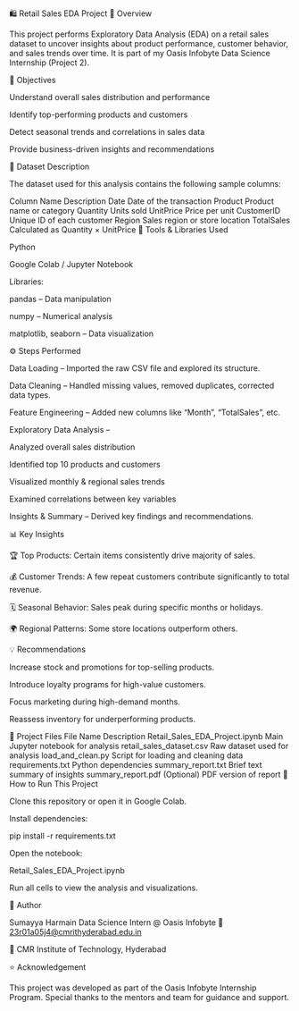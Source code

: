 🛍️ Retail Sales EDA Project
📘 Overview

This project performs Exploratory Data Analysis (EDA) on a retail sales dataset to uncover insights about product performance, customer behavior, and sales trends over time.
It is part of my Oasis Infobyte Data Science Internship (Project 2).

🎯 Objectives

Understand overall sales distribution and performance

Identify top-performing products and customers

Detect seasonal trends and correlations in sales data

Provide business-driven insights and recommendations

📂 Dataset Description

The dataset used for this analysis contains the following sample columns:

Column Name	Description
Date	Date of the transaction
Product	Product name or category
Quantity	Units sold
UnitPrice	Price per unit
CustomerID	Unique ID of each customer
Region	Sales region or store location
TotalSales	Calculated as Quantity × UnitPrice
🧰 Tools & Libraries Used

Python

Google Colab / Jupyter Notebook

Libraries:

pandas – Data manipulation

numpy – Numerical analysis

matplotlib, seaborn – Data visualization

⚙️ Steps Performed

Data Loading – Imported the raw CSV file and explored its structure.

Data Cleaning – Handled missing values, removed duplicates, corrected data types.

Feature Engineering – Added new columns like “Month”, “TotalSales”, etc.

Exploratory Data Analysis –

Analyzed overall sales distribution

Identified top 10 products and customers

Visualized monthly & regional sales trends

Examined correlations between key variables

Insights & Summary – Derived key findings and recommendations.

📊 Key Insights

🏆 Top Products: Certain items consistently drive majority of sales.

💰 Customer Trends: A few repeat customers contribute significantly to total revenue.

🗓️ Seasonal Behavior: Sales peak during specific months or holidays.

🌍 Regional Patterns: Some store locations outperform others.

💡 Recommendations

Increase stock and promotions for top-selling products.

Introduce loyalty programs for high-value customers.

Focus marketing during high-demand months.

Reassess inventory for underperforming products.

📁 Project Files
File Name	Description
Retail_Sales_EDA_Project.ipynb	Main Jupyter notebook for analysis
retail_sales_dataset.csv	Raw dataset used for analysis
load_and_clean.py	Script for loading and cleaning data
requirements.txt	Python dependencies
summary_report.txt	Brief text summary of insights
summary_report.pdf	(Optional) PDF version of report
🧩 How to Run This Project

Clone this repository or open it in Google Colab.

Install dependencies:

pip install -r requirements.txt


Open the notebook:

Retail_Sales_EDA_Project.ipynb


Run all cells to view the analysis and visualizations.

🧠 Author

Sumayya Harmain
Data Science Intern @ Oasis Infobyte
📧 23r01a05j4@cmrithyderabad.edu.in

📍 CMR Institute of Technology, Hyderabad

⭐ Acknowledgement

This project was developed as part of the Oasis Infobyte Internship Program.
Special thanks to the mentors and team for guidance and support.
